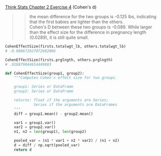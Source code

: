 [Think Stats Chapter 2 Exercise 4](http://greenteapress.com/thinkstats2/html/thinkstats2003.html#toc24) (Cohen's d)

>> the mean difference for the two groups is -0.125 lbs, indicating that the first babies are lighter than the others.  
>> Cohen's D between these two groups is -0.089.  While larger than the effect size for the difference in pregnancy length (0.0289), it is still quite small.

```python
CohenEffectSize(firsts.totalwgt_lb, others.totalwgt_lb)
# -0.088672927072602006

CohenEffectSize(firsts.prglngth, others.prglngth)
# .028879044654449883
```

```python
def CohenEffectSize(group1, group2):
    """Computes Cohen's effect size for two groups.

    group1: Series or DataFrame
    group2: Series or DataFrame

    returns: float if the arguments are Series;
             Series if the arguments are DataFrames
    """
    diff = group1.mean() - group2.mean()

    var1 = group1.var()
    var2 = group2.var()
    n1, n2 = len(group1), len(group2)

    pooled_var = (n1 * var1 + n2 * var2) / (n1 + n2)
    d = diff / np.sqrt(pooled_var)
    return d

```
